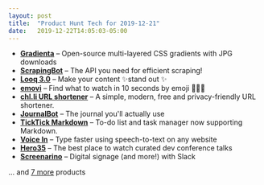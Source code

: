 ```yaml
---
layout: post
title:  "Product Hunt Tech for 2019-12-21"
date:   2019-12-22T14:05:03-05:00
---
```


* **[Gradienta](https://www.producthunt.com/posts/gradienta?utm_campaign=producthunt-api&utm_medium=api&utm_source=Application%3A+Daily+Digest+RSS+%28ID%3A+3202%29)** – Open-source multi-layered CSS gradients with JPG downloads
* **[ScrapingBot](https://www.producthunt.com/posts/scrapingbot?utm_campaign=producthunt-api&utm_medium=api&utm_source=Application%3A+Daily+Digest+RSS+%28ID%3A+3202%29)** – The API you need for efficient scraping!
* **[Looq 3.0](https://www.producthunt.com/posts/looq-3-0?utm_campaign=producthunt-api&utm_medium=api&utm_source=Application%3A+Daily+Digest+RSS+%28ID%3A+3202%29)** – Make your content ✨stand out ✨
* **[emovi](https://www.producthunt.com/posts/emovi?utm_campaign=producthunt-api&utm_medium=api&utm_source=Application%3A+Daily+Digest+RSS+%28ID%3A+3202%29)** – Find what to watch in 10 seconds by emoji 🤔🔞🎄
* **[chl.li URL shortener](https://www.producthunt.com/posts/chl-li-url-shortener?utm_campaign=producthunt-api&utm_medium=api&utm_source=Application%3A+Daily+Digest+RSS+%28ID%3A+3202%29)** – A simple, modern, free and privacy-friendly URL shortener.
* **[JournalBot](https://www.producthunt.com/posts/journalbot?utm_campaign=producthunt-api&utm_medium=api&utm_source=Application%3A+Daily+Digest+RSS+%28ID%3A+3202%29)** – The journal you'll actually use
* **[TickTick Markdown](https://www.producthunt.com/posts/ticktick-markdown?utm_campaign=producthunt-api&utm_medium=api&utm_source=Application%3A+Daily+Digest+RSS+%28ID%3A+3202%29)** – To-do list and task manager now supporting Markdown.
* **[Voice In](https://www.producthunt.com/posts/voice-in?utm_campaign=producthunt-api&utm_medium=api&utm_source=Application%3A+Daily+Digest+RSS+%28ID%3A+3202%29)** – Type faster using speech-to-text on any website
* **[Hero35](https://www.producthunt.com/posts/hero35?utm_campaign=producthunt-api&utm_medium=api&utm_source=Application%3A+Daily+Digest+RSS+%28ID%3A+3202%29)** – The best place to watch curated dev conference talks
* **[Screenarino](https://www.producthunt.com/posts/screenarino?utm_campaign=producthunt-api&utm_medium=api&utm_source=Application%3A+Daily+Digest+RSS+%28ID%3A+3202%29)** – Digital signage (and more!) with Slack

… and [7 more](https://www.producthunt.com/tech) products
